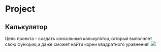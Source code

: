 # Project
## Калькулятор
Цель проекта - создать консольный калькулятор,который выполняет свою функцию,и даже сможет найти корни квадратного уравнения!
<img src="https://i.pinimg.com/originals/cd/88/e3/cd88e3ea65946161214d8c4968cfd9b6.png">
